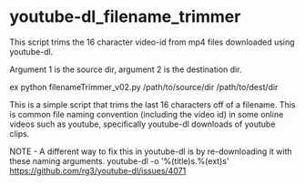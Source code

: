 # youtube-dl_filename_trimmer
This script trims the 16 character video-id from mp4 files downloaded using youtube-dl.

Argument 1 is the source dir, argument 2 is the destination dir. 

ex python filenameTrimmer_v02.py /path/to/source/dir /path/to/dest/dir

This is a simple script that trims the last 16 characters off of a filename. This is common file naming convention (including the video id) in some online videos such as youtube, specifically youtube-dl downloads of youtube clips.
	
NOTE - A different way to fix this in youtube-dl is by re-downloading it with these naming arguments.
youtube-dl -o '%(title)s.%(ext)s' <URL>
https://github.com/rg3/youtube-dl/issues/4071

